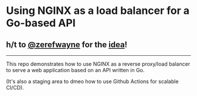 # Using NGINX as a load balancer for a Go-based API

## h/t to [@zerefwayne](https://github.com/zerefwayne) for the [idea](https://github.com/zerefwayne/load-balancing-go-api-nginx)!

***

This repo demonstrates how to use NGINX as a reverse proxy/load balancer to serve a web application based on an API written in Go.

(It's also a staging area to dmeo how to use Github Actions for scalable CI/CD).